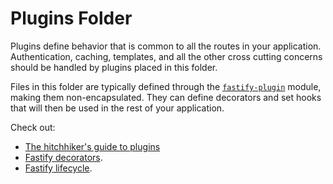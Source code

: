 # Plugins Folder

Plugins define behavior that is common to all the routes in your
application. Authentication, caching, templates, and all the other cross
cutting concerns should be handled by plugins placed in this folder.

Files in this folder are typically defined through the
[`fastify-plugin`](https://github.com/fastify/fastify-plugin) module,
making them non-encapsulated. They can define decorators and set hooks
that will then be used in the rest of your application.

Check out:

- [The hitchhiker's guide to plugins](https://fastify.dev/docs/latest/Guides/Plugins-Guide/)
- [Fastify decorators](https://fastify.dev/docs/latest/Reference/Decorators/).
- [Fastify lifecycle](https://fastify.dev/docs/latest/Reference/Lifecycle/).
